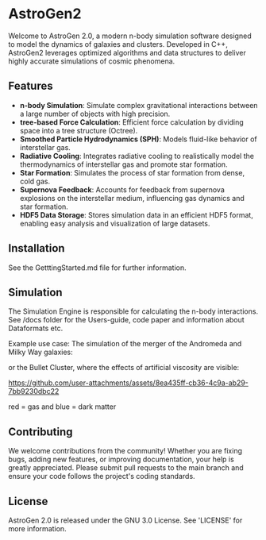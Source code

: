 # AstroGen2

Welcome to AstroGen 2.0, a modern n-body simulation software designed to model the dynamics of galaxies and clusters. Developed in C++, AstroGen2 leverages optimized algorithms and data structures to deliver highly accurate simulations of cosmic phenomena.

## Features
- **n-body Simulation**: Simulate complex gravitational interactions between a large number of objects with high precision.
- **tree-based Force Calculation**: Efficient force calculation by dividing space into a tree structure (Octree).
- **Smoothed Particle Hydrodynamics (SPH)**: Models fluid-like behavior of interstellar gas.
- **Radiative Cooling**: Integrates radiative cooling to realistically model the thermodynamics of interstellar gas and promote star formation.
- **Star Formation**: Simulates the process of star formation from dense, cold gas.
- **Supernova Feedback**: Accounts for feedback from supernova explosions on the interstellar medium, influencing gas dynamics and star formation.
- **HDF5 Data Storage**: Stores simulation data in an efficient HDF5 format, enabling easy analysis and visualization of large datasets.
  
## Installation
See the GetttingStarted.md file for further information. 
  
## Simulation
The Simulation Engine is responsible for calculating the n-body interactions.
See /docs folder for the Users-guide, code paper and information about Dataformats etc.

Example use case: The simulation of the merger of the Andromeda and Milky Way galaxies: 


or the Bullet Cluster, where the effects of artificial viscosity are visible:



https://github.com/user-attachments/assets/8ea435ff-cb36-4c9a-ab29-7bb9230dbc22

red = gas and blue = dark matter

## Contributing
We welcome contributions from the community! Whether you are fixing bugs, adding new features, or improving documentation, your help is greatly appreciated. Please submit pull requests to the main branch and ensure your code follows the project's coding standards.

## License
AstroGen 2.0 is released under the GNU 3.0 License. See 'LICENSE' for more information.
